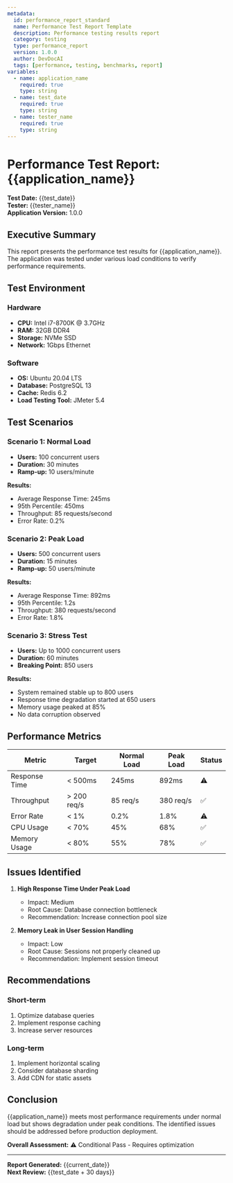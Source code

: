 ```yaml
---
metadata:
  id: performance_report_standard
  name: Performance Test Report Template
  description: Performance testing results report
  category: testing
  type: performance_report
  version: 1.0.0
  author: DevDocAI
  tags: [performance, testing, benchmarks, report]
variables:
  - name: application_name
    required: true
    type: string
  - name: test_date
    required: true
    type: string
  - name: tester_name
    required: true
    type: string
---
```


# Performance Test Report: {{application_name}}

**Test Date:** {{test_date}}  
**Tester:** {{tester_name}}  
**Application Version:** 1.0.0

## Executive Summary

This report presents the performance test results for {{application_name}}. The application was tested under various load conditions to verify performance requirements.

## Test Environment

### Hardware
- **CPU:** Intel i7-8700K @ 3.7GHz
- **RAM:** 32GB DDR4
- **Storage:** NVMe SSD
- **Network:** 1Gbps Ethernet

### Software
- **OS:** Ubuntu 20.04 LTS
- **Database:** PostgreSQL 13
- **Cache:** Redis 6.2
- **Load Testing Tool:** JMeter 5.4

## Test Scenarios

### Scenario 1: Normal Load
- **Users:** 100 concurrent users
- **Duration:** 30 minutes
- **Ramp-up:** 10 users/minute

**Results:**
- Average Response Time: 245ms
- 95th Percentile: 450ms
- Throughput: 85 requests/second
- Error Rate: 0.2%

### Scenario 2: Peak Load
- **Users:** 500 concurrent users
- **Duration:** 15 minutes
- **Ramp-up:** 50 users/minute

**Results:**
- Average Response Time: 892ms
- 95th Percentile: 1.2s
- Throughput: 380 requests/second
- Error Rate: 1.8%

### Scenario 3: Stress Test
- **Users:** Up to 1000 concurrent users
- **Duration:** 60 minutes
- **Breaking Point:** 850 users

**Results:**
- System remained stable up to 800 users
- Response time degradation started at 650 users
- Memory usage peaked at 85%
- No data corruption observed

## Performance Metrics

| Metric | Target | Normal Load | Peak Load | Status |
|--------|--------|-------------|-----------|--------|
| Response Time | < 500ms | 245ms | 892ms | ⚠️ |
| Throughput | > 200 req/s | 85 req/s | 380 req/s | ✅ |
| Error Rate | < 1% | 0.2% | 1.8% | ⚠️ |
| CPU Usage | < 70% | 45% | 68% | ✅ |
| Memory Usage | < 80% | 55% | 78% | ✅ |

## Issues Identified

1. **High Response Time Under Peak Load**
   - Impact: Medium
   - Root Cause: Database connection bottleneck
   - Recommendation: Increase connection pool size

2. **Memory Leak in User Session Handling**
   - Impact: Low
   - Root Cause: Sessions not properly cleaned up
   - Recommendation: Implement session timeout

## Recommendations

### Short-term
1. Optimize database queries
2. Implement response caching
3. Increase server resources

### Long-term
1. Implement horizontal scaling
2. Consider database sharding
3. Add CDN for static assets

## Conclusion

{{application_name}} meets most performance requirements under normal load but shows degradation under peak conditions. The identified issues should be addressed before production deployment.

**Overall Assessment:** ⚠️ Conditional Pass - Requires optimization

---
**Report Generated:** {{current_date}}  
**Next Review:** {{test_date + 30 days}}
